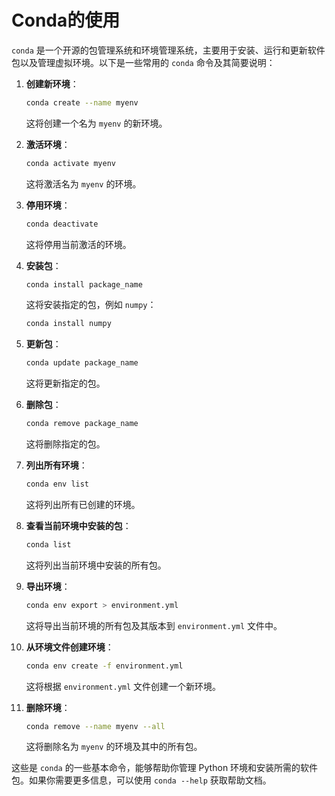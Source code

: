 # Conda的使用

`conda` 是一个开源的包管理系统和环境管理系统，主要用于安装、运行和更新软件包以及管理虚拟环境。以下是一些常用的 `conda` 命令及其简要说明：

1. **创建新环境**：
   
   ```bash
   conda create --name myenv
   ```
   这将创建一个名为 `myenv` 的新环境。
   
2. **激活环境**：
   ```bash
   conda activate myenv
   ```
   这将激活名为 `myenv` 的环境。

3. **停用环境**：
   ```bash
   conda deactivate
   ```
   这将停用当前激活的环境。

4. **安装包**：
   ```bash
   conda install package_name
   ```
   这将安装指定的包，例如 `numpy`：
   ```bash
   conda install numpy
   ```

5. **更新包**：
   ```bash
   conda update package_name
   ```
   这将更新指定的包。

6. **删除包**：
   ```bash
   conda remove package_name
   ```
   这将删除指定的包。

7. **列出所有环境**：
   ```bash
   conda env list
   ```
   这将列出所有已创建的环境。

8. **查看当前环境中安装的包**：
   ```bash
   conda list
   ```
   这将列出当前环境中安装的所有包。

9. **导出环境**：
   ```bash
   conda env export > environment.yml
   ```
   这将导出当前环境的所有包及其版本到 `environment.yml` 文件中。

10. **从环境文件创建环境**：
    ```bash
    conda env create -f environment.yml
    ```
    这将根据 `environment.yml` 文件创建一个新环境。

11. **删除环境**：
    ```bash
    conda remove --name myenv --all
    ```
    这将删除名为 `myenv` 的环境及其中的所有包。

这些是 `conda` 的一些基本命令，能够帮助你管理 Python 环境和安装所需的软件包。如果你需要更多信息，可以使用 `conda --help` 获取帮助文档。